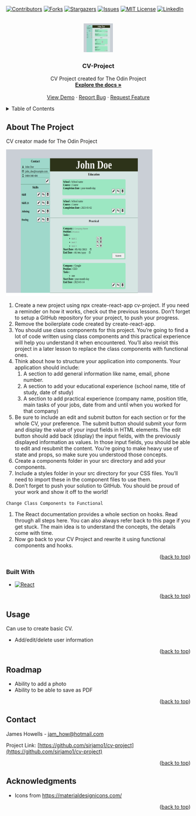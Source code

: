 <a name="readme-top"></a>

[![Contributors][contributors-shield]][contributors-url]
[![Forks][forks-shield]][forks-url]
[![Stargazers][stars-shield]][stars-url]
[![Issues][issues-shield]][issues-url]
[![MIT License][license-shield]][license-url]
[![LinkedIn][linkedin-shield]][linkedin-url]

<!-- PROJECT LOGO -->
<br />
<div align="center">
  <a href="https://github.com/sirjamo1.io/cv-project">
    <img src="src/components/assets/cv-project-screenshot.png" alt="Logo" width="80" height="80">
  </a>

<h3 align="center">CV-Project</h3>

  <p align="center">
    CV Project created for The Odin Project
    <br />
    <a href="https://github.com/sirjamo1/cv-project"><strong>Explore the docs »</strong></a>
    <br />
    <br />
    <a href="https://github.com/sirjamo1.io/cv-project">View Demo</a>
    ·
    <a href="https://github.com/sirjamo1/cv-project/issues">Report Bug</a>
    ·
    <a href="https://github.com/sirjamo1/cv-project/issues">Request Feature</a>
  </p>
</div>

<!-- TABLE OF CONTENTS -->
<details>
  <summary>Table of Contents</summary>
  <ol>
    <li>
      <a href="#about-the-project">About The Project</a>
      <ul>
        <li><a href="#built-with">Built With</a></li>
      </ul>
    </li>
    <li><a href="#usage">Usage</a></li>
    <li><a href="#roadmap">Roadmap</a></li>
    <li><a href="#contact">Contact</a></li>
    <li><a href="#acknowledgments">Acknowledgments</a></li>
  </ol>
</details>

<!-- ABOUT THE PROJECT -->

## About The Project

CV creator made for The Odin Project

<img src="src/components/assets/cv-project-screenshot.png" alt="Logo" width="400" height="400">

<ol>
<li>Create a new project using npx create-react-app cv-project. If you need a reminder on how it works, check out the previous lessons. Don’t forget to setup a GitHub repository for your project, to push your progress.</li>
<li>Remove the boilerplate code created by create-react-app.</li>
<li>You should use class components for this project. You’re going to find a lot of code written using class components and this practical experience will help you understand it when encountered. You’ll also revisit this project in a later lesson to replace the class components with functional ones.</li>
<li>Think about how to structure your application into components. Your application should include: 
   <ol>
      <li>A section to add general information like name, email, phone number.</li>
      <li>A section to add your educational experience (school name, title of study, date of study)</li>
      <li>A section to add practical experience (company name, position title, main tasks of your jobs, date from and until when you worked for that company)</li>
      </ol>
      </li>
<li>Be sure to include an edit and submit button for each section or for the whole CV, your preference. The submit button should submit your form and display the value of your input fields in HTML elements. The edit button should add back (display) the input fields, with the previously displayed information as values. In those input fields, you should be able to edit and resubmit the content. You’re going to make heavy use of state and props, so make sure you understood those concepts.</li>
<li>Create a components folder in your src directory and add your components.</li>
<li>Include a styles folder in your src directory for your CSS files. You’ll need to import these in the component files to use them.</li>
<li>Don’t forget to push your solution to GitHub. You should be proud of your work and show it off to the world!</li>
</ol>

    Change Class Components to Functional

<ol>
<li>The React documentation provides a whole section on hooks. Read through all steps here. You can also always refer back to this page if you get stuck. The main idea is to understand the concepts, the details come with time.</li>
<li>Now go back to your CV Project and rewrite it using functional components and hooks.</li>
</ol>

<p align="right">(<a href="#readme-top">back to top</a>)</p>

### Built With

-   [![React][react.js]][react-url]

<p align="right">(<a href="#readme-top">back to top</a>)</p>

## Usage

Can use to create basic CV.

-   Add/edit/delete user information

<p align="right">(<a href="#readme-top">back to top</a>)</p>

<!-- ROADMAP -->

## Roadmap

-   Ability to add a photo
-   Ability to be able to save as PDF

<p align="right">(<a href="#readme-top">back to top</a>)</p>

<!-- CONTACT -->

## Contact

James Howells - jam_how@hotmail.com

Project Link: [https://github.com/sirjamo1/cv-project](https://github.com/sirjamo1/cv-project)

<p align="right">(<a href="#readme-top">back to top</a>)</p>

<!-- ACKNOWLEDGMENTS -->

## Acknowledgments

-   Icons from https://materialdesignicons.com/

<p align="right">(<a href="#readme-top">back to top</a>)</p>

<!-- MARKDOWN LINKS & IMAGES -->
<!-- https://www.markdownguide.org/basic-syntax/#reference-style-links -->

[contributors-shield]: https://img.shields.io/github/contributors/sirjamo1/cv-project.svg?style=for-the-badge
[contributors-url]: https://github.com/sirjamo1/cv-project/graphs/contributors
[forks-shield]: https://img.shields.io/github/forks/sirjamo1/cv-project.svg?style=for-the-badge
[forks-url]: https://github.com/sirjamo1/cv-project/network/members
[stars-shield]: https://img.shields.io/github/stars/sirjamo1/cv-project.svg?style=for-the-badge
[stars-url]: https://github.com/sirjamo1/cv-project/stargazers
[issues-shield]: https://img.shields.io/github/issues/sirjamo1/cv-project.svg?style=for-the-badge
[issues-url]: https://github.com/sirjamo1/cv-project/issues
[license-shield]: https://img.shields.io/github/license/sirjamo1/cv-project.svg?style=for-the-badge
[license-url]: https://github.com/sirjamo1/cv-project/blob/master/LICENSE.txt
[linkedin-shield]: https://img.shields.io/badge/-LinkedIn-black.svg?style=for-the-badge&logo=linkedin&colorB=555
[linkedin-url]: https://linkedin.com/in/linkedin_username
[product-screenshot]: images/screenshot.png
[next.js]: https://img.shields.io/badge/next.js-000000?style=for-the-badge&logo=nextdotjs&logoColor=white
[next-url]: https://nextjs.org/
[react.js]: https://img.shields.io/badge/React-20232A?style=for-the-badge&logo=react&logoColor=61DAFB
[react-url]: https://reactjs.org/
[vue.js]: https://img.shields.io/badge/Vue.js-35495E?style=for-the-badge&logo=vuedotjs&logoColor=4FC08D
[vue-url]: https://vuejs.org/
[angular.io]: https://img.shields.io/badge/Angular-DD0031?style=for-the-badge&logo=angular&logoColor=white
[angular-url]: https://angular.io/
[svelte.dev]: https://img.shields.io/badge/Svelte-4A4A55?style=for-the-badge&logo=svelte&logoColor=FF3E00
[svelte-url]: https://svelte.dev/
[laravel.com]: https://img.shields.io/badge/Laravel-FF2D20?style=for-the-badge&logo=laravel&logoColor=white
[laravel-url]: https://laravel.com
[bootstrap.com]: https://img.shields.io/badge/Bootstrap-563D7C?style=for-the-badge&logo=bootstrap&logoColor=white
[bootstrap-url]: https://getbootstrap.com
[jquery.com]: https://img.shields.io/badge/jQuery-0769AD?style=for-the-badge&logo=jquery&logoColor=white
[jquery-url]: https://jquery.com
